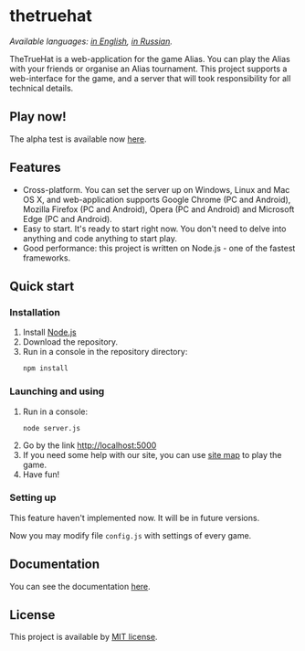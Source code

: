 # thetruehat
*Available languages: [in English](README.md), [in Russian](README.ru.md).*

TheTrueHat is a web-application for the game Alias. You can play the Alias with your friends or organise an Alias tournament.
This project supports a web-interface for the game, and a server that will took responsibility for all technical details.

## Play now!
The alpha test is available now [here](http://m20-sch57.site:3005/).

## Features
* Cross-platform. You can set the server up on Windows, Linux and Mac OS X, and web-application supports Google Chrome (PC and Android), Mozilla Firefox (PC and Android), Opera (PC and Android) and Microsoft Edge (PC and Android).
* Easy to start. It's ready to start right now. You don't need to delve into anything and code anything to start play.
* Good performance: this project is written on Node.js - one of the fastest frameworks.

## Quick start
### Installation
1. Install [Node.js](https://nodejs.org/)
1. Download the repository.
1. Run in a console in the repository directory:
    ```shell script
    npm install
    ```

### Launching and using

1. Run in a console:
    ```shell script
    node server.js
    ```
1. Go by the link [http://localhost:5000](http://localhost:5000)
1. If you need some help with our site, you can use [site map](docs/site_map.md) to play the game.
1. Have fun!

### Setting up
This feature haven't implemented now. It will be in future versions.

Now you may modify file `config.js` with settings of every  game.

## Documentation
You can see the documentation [here](docs/main.md).

## License
This project is available by [MIT license](LICENSE).
